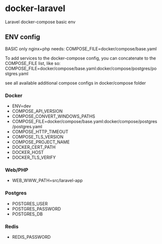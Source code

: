 # docker-laravel
Laravel docker-compose basic env

## ENV config

BASIC only nginx+php needs:
COMPOSE_FILE=docker/compose/base.yaml

To add services to the docker-compose config, you can concatenate to the COMPOSE_FILE list, like so:
COMPOSE_FILE=docker/compose/base.yaml:docker/compose/postgres/postgres.yaml

see all available additional compose configs in docker/compose folder

### Docker

- ENV=dev
- COMPOSE_API_VERSION
- COMPOSE_CONVERT_WINDOWS_PATHS
- COMPOSE_FILE=docker/compose/base.yaml:docker/compose/postgres/postgres.yaml
- COMPOSE_HTTP_TIMEOUT
- COMPOSE_TLS_VERSION
- COMPOSE_PROJECT_NAME
- DOCKER_CERT_PATH
- DOCKER_HOST
- DOCKER_TLS_VERIFY

### Web/PHP

- WEB_WWW_PATH=src/laravel-app

### Postgres

- POSTGRES_USER
- POSTGRES_PASSWORD
- POSTGRES_DB

### Redis

- REDIS_PASSWORD